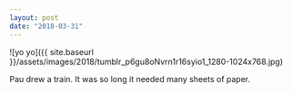 ```yaml
---
layout: post
date: "2018-03-31"
---
```


![yo yo]({{ site.baseurl }}/assets/images/2018/tumblr_p6gu8oNvrn1r16syio1_1280-1024x768.jpg)

Pau drew a train. It was so long it needed many sheets of paper.
